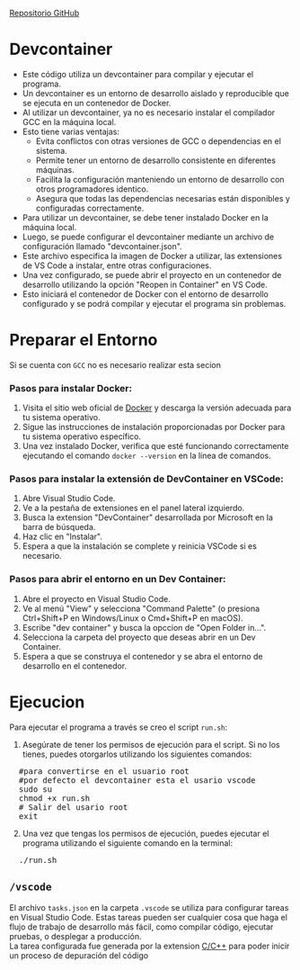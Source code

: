 [Repositorio GitHub](https://github.com/Eickyair/maquina_turing)
# Devcontainer
 * Este código utiliza un devcontainer para compilar y ejecutar el programa.
 * Un devcontainer es un entorno de desarrollo aislado y reproducible que se ejecuta en un contenedor de Docker.
 * Al utilizar un devcontainer, ya no es necesario instalar el compilador GCC en la máquina local.
 * Esto tiene varias ventajas:
    - Evita conflictos con otras versiones de GCC o dependencias en el sistema.
    - Permite tener un entorno de desarrollo consistente en diferentes máquinas.
    - Facilita la configuración manteniendo un entorno de desarrollo con otros programadores identico.
    - Asegura que todas las dependencias necesarias están disponibles y configuradas correctamente.
 * Para utilizar un devcontainer, se debe tener instalado Docker en la máquina local.
 * Luego, se puede configurar el devcontainer mediante un archivo de configuración llamado "devcontainer.json".
 * Este archivo especifica la imagen de Docker a utilizar, las extensiones de VS Code a instalar, entre otras configuraciones.
 * Una vez configurado, se puede abrir el proyecto en un contenedor de desarrollo utilizando la opción "Reopen in Container" en VS Code.
 * Esto iniciará el contenedor de Docker con el entorno de desarrollo configurado y se podrá compilar y ejecutar el programa sin problemas.
# Preparar el Entorno
Si se cuenta con <code>GCC</code> no es necesario realizar esta secion
### Pasos para instalar Docker:
1. Visita el sitio web oficial de [Docker](https://www.docker.com/) y descarga la versión adecuada para tu sistema operativo.
2. Sigue las instrucciones de instalación proporcionadas por Docker para tu sistema operativo específico.
3. Una vez instalado Docker, verifica que esté funcionando correctamente ejecutando el comando `docker --version` en la línea de comandos.

### Pasos para instalar la extensión de DevContainer en VSCode:
1. Abre Visual Studio Code.
2. Ve a la pestaña de extensiones en el panel lateral izquierdo.
3. Busca la extension "DevContainer" desarrollada por Microsoft en la barra de búsqueda.
4. Haz clic en "Instalar".
5. Espera a que la instalación se complete y reinicia VSCode si es necesario.

### Pasos para abrir el entorno en un Dev Container:
1. Abre el proyecto en Visual Studio Code.
2. Ve al menú "View" y selecciona "Command Palette" (o presiona Ctrl+Shift+P en Windows/Linux o Cmd+Shift+P en macOS).
3. Escribe "dev container" y busca la opccion de "Open Folder in...".
4. Selecciona la carpeta del proyecto que deseas abrir en un Dev Container.
5. Espera a que se construya el contenedor y se abra el entorno de desarrollo en el contenedor.

# Ejecucion
Para ejecutar el programa a través se creo el script <code>run.sh</code>:

1. Asegúrate de tener los permisos de ejecución para el script. Si no los tienes, puedes otorgarlos utilizando los siguientes comandos:
<pre>
  #para convertirse en el usuario root
  #por defecto el devcontainer esta el usario vscode
  sudo su
  chmod +x run.sh
  # Salir del usario root
  exit
</pre>
2. Una vez que tengas los permisos de ejecución, puedes ejecutar el programa utilizando el siguiente comando en la terminal:
<pre>
  ./run.sh
</pre>


## <code>/vscode</code>
El archivo `tasks.json` en la carpeta `.vscode` se utiliza para configurar tareas en Visual Studio Code. Estas tareas pueden ser cualquier cosa que haga el flujo de trabajo de desarrollo más fácil, como compilar código, ejecutar pruebas, o desplegar a producción.<br>
La tarea configurada fue generada por la extension [C/C++](https://github.com/Microsoft/vscode-cpptools) para poder inicir un proceso de depuración del código